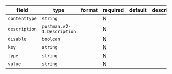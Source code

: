| field | type | format | required | default | description |
|---|---|---|---|---|---|
| `contentType` | `string` |  | N |  |
| `description` | `postman.v2-1.Description` |  | N |  |  |
| `disable` | `boolean` |  | N |  |
| `key` | `string` |  | N |  |
| `type` | `string` |  | N |  |
| `value` | `string` |  | N |  |
